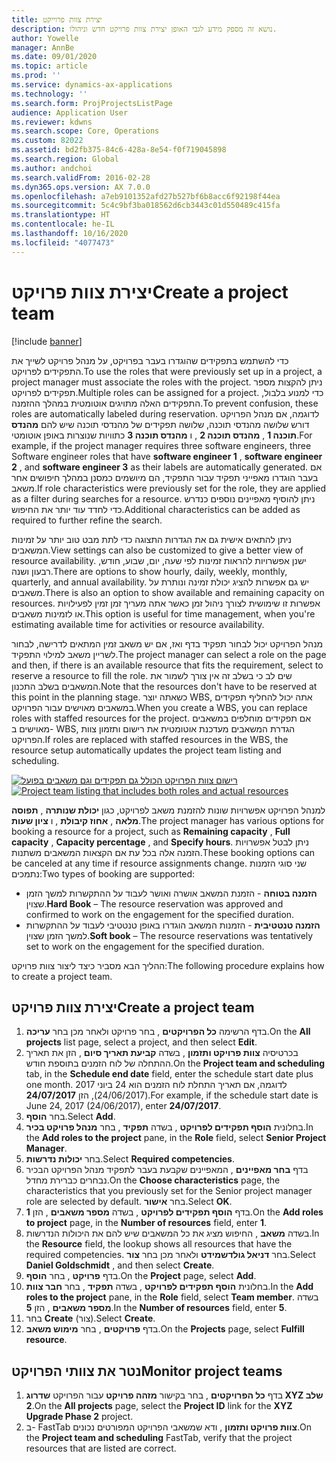 ```yaml
---
title: יצירת צוות פרוייקט
description: נושא זה מספק מידע לגבי האופן יצירת צוות פרויקט חדש וניהולו.
author: Yowelle
manager: AnnBe
ms.date: 09/01/2020
ms.topic: article
ms.prod: ''
ms.service: dynamics-ax-applications
ms.technology: ''
ms.search.form: ProjProjectsListPage
audience: Application User
ms.reviewer: kdwns
ms.search.scope: Core, Operations
ms.custom: 82022
ms.assetid: bd2fb375-84c6-428a-8e54-f0f719045898
ms.search.region: Global
ms.author: andchoi
ms.search.validFrom: 2016-02-28
ms.dyn365.ops.version: AX 7.0.0
ms.openlocfilehash: a7eb9101352afd27b527bf6b8acc6f92198f44ea
ms.sourcegitcommit: 5c4c9bf3ba018562d6cb3443c01d550489c415fa
ms.translationtype: HT
ms.contentlocale: he-IL
ms.lasthandoff: 10/16/2020
ms.locfileid: "4077473"
---
```

# <a name="create-a-project-team"></a><span data-ttu-id="e209b-103">יצירת צוות פרויקט</span><span class="sxs-lookup"><span data-stu-id="e209b-103">Create a project team</span></span>

[!include [banner](../includes/banner.md)]

<span data-ttu-id="e209b-104">כדי להשתמש בתפקידים שהוגדרו בעבר בפרויקט, על מנהל פרויקט לשייך את התפקידים לפרויקט.</span><span class="sxs-lookup"><span data-stu-id="e209b-104">To use the roles that were previously set up in a project, a project manager must associate the roles with the project.</span></span> <span data-ttu-id="e209b-105">ניתן להקצות מספר תפקידים לפרויקט.</span><span class="sxs-lookup"><span data-stu-id="e209b-105">Multiple roles can be assigned for a project.</span></span> <span data-ttu-id="e209b-106">כדי למנוע בלבול, התפקידים האלה מתויגים אוטומטית במהלך ההזמנה.</span><span class="sxs-lookup"><span data-stu-id="e209b-106">To prevent confusion, these roles are automatically labeled during reservation.</span></span> <span data-ttu-id="e209b-107">לדוגמה, אם מנהל הפרויקט דורש שלושה מהנדסי תוכנה, שלושה תפקידים של מהנדסי תוכנה שיש להם **מהנדס תוכנה 1** , **מהנדס תוכנה 2** , ו **מהנדס תוכנה 3** כתוויות שנוצרות באופן אוטומטי.</span><span class="sxs-lookup"><span data-stu-id="e209b-107">For example, if the project manager requires three software engineers, three Software engineer roles that have **software engineer 1** , **software engineer 2** , and **software engineer 3** as their labels are automatically generated.</span></span> <span data-ttu-id="e209b-108">אם בעבר הוגדרו מאפייני תפקיד עבור התפקיד, הם מיושמים כמסנן במהלך חיפושים אחר משאב.</span><span class="sxs-lookup"><span data-stu-id="e209b-108">If role characteristics were previously set for the role, they are applied as a filter during searches for a resource.</span></span> <span data-ttu-id="e209b-109">ניתן להוסיף מאפיינים נוספים כנדרש כדי לחדד עוד יותר את החיפוש.</span><span class="sxs-lookup"><span data-stu-id="e209b-109">Additional characteristics can be added as required to further refine the search.</span></span>

<span data-ttu-id="e209b-110">ניתן להתאים אישית גם את הגדרות התצוגה כדי לתת מבט טוב יותר על זמינות המשאבים.</span><span class="sxs-lookup"><span data-stu-id="e209b-110">View settings can also be customized to give a better view of resource availability.</span></span> <span data-ttu-id="e209b-111">ישנן אפשרויות להראות זמינות לפי שעה, יום, שבוע, חודש, רבעון ושנה.</span><span class="sxs-lookup"><span data-stu-id="e209b-111">There are options to show hourly, daily, weekly, monthly, quarterly, and annual availability.</span></span> <span data-ttu-id="e209b-112">יש גם אפשרות להציג יכולת זמינה ונותרת על משאבים.</span><span class="sxs-lookup"><span data-stu-id="e209b-112">There is also an option to show available and remaining capacity on resources.</span></span> <span data-ttu-id="e209b-113">אפשרות זו שימושית לצורך ניהול זמן כאשר אתה מעריך זמן זמין לפעילויות או לזמינות משאבים.</span><span class="sxs-lookup"><span data-stu-id="e209b-113">This option is useful for time management, when you're estimating available time for activities or resource availability.</span></span>

<span data-ttu-id="e209b-114">מנהל הפרויקט יכול לבחור תפקיד בדף ואז, אם יש משאב זמין המתאים לדרישה, לבחור לשריין משאב למילוי התפקיד.</span><span class="sxs-lookup"><span data-stu-id="e209b-114">The project manager can select a role on the page and then, if there is an available resource that fits the requirement, select to reserve a resource to fill the role.</span></span> <span data-ttu-id="e209b-115">שים לב כי בשלב זה אין צורך לשמור את המשאבים בשלב התכנון.</span><span class="sxs-lookup"><span data-stu-id="e209b-115">Note that the resources don't have to be reserved at this point in the planning stage.</span></span> <span data-ttu-id="e209b-116">כשאתה יוצר WBS, אתה יכול להחליף תפקידים במשאבים מאוישים עבור הפרויקט.</span><span class="sxs-lookup"><span data-stu-id="e209b-116">When you create a WBS, you can replace roles with staffed resources for the project.</span></span> <span data-ttu-id="e209b-117">אם תפקידים מוחלפים במשאבים מאוישים ב- WBS, הגדרת המשאבים מעדכנת אוטומטית את רישום ותזמון צוות הפרויקט.</span><span class="sxs-lookup"><span data-stu-id="e209b-117">If roles are replaced with staffed resources in the WBS, the resource setup automatically updates the project team listing and scheduling.</span></span>

<span data-ttu-id="e209b-118">[![רישום צוות הפרויקט הכולל גם תפקידים וגם משאבים בפועל](./media/projectresourcing03-1024x368.jpg)](./media/projectresourcing03.jpg)</span><span class="sxs-lookup"><span data-stu-id="e209b-118">[![Project team listing that includes both roles and actual resources](./media/projectresourcing03-1024x368.jpg)](./media/projectresourcing03.jpg)</span></span> 

<span data-ttu-id="e209b-119">למנהל הפרויקט אפשרויות שונות להזמנת משאב לפרויקט, כגון **יכולת שנותרה** , **תפוסה מלאה** , **אחוז קיבולת** , ו **ציון שעות**.</span><span class="sxs-lookup"><span data-stu-id="e209b-119">The project manager has various options for booking a resource for a project, such as **Remaining capacity** , **Full capacity** , **Capacity percentage** , and **Specify hours**.</span></span> <span data-ttu-id="e209b-120">ניתן לבטל אפשרויות הזמנה אלה בכל עת אם הקצאות המשאבים משתנות.</span><span class="sxs-lookup"><span data-stu-id="e209b-120">These booking options can be canceled at any time if resource assignments change.</span></span> <span data-ttu-id="e209b-121">שני סוגי הזמנות נתמכים:</span><span class="sxs-lookup"><span data-stu-id="e209b-121">Two types of booking are supported:</span></span>

- <span data-ttu-id="e209b-122">**הזמנה בטוחה** - הזמנת המשאב אושרה ואושר לעבוד על ההתקשרות למשך הזמן שצוין.</span><span class="sxs-lookup"><span data-stu-id="e209b-122">**Hard Book** – The resource reservation was approved and confirmed to work on the engagement for the specified duration.</span></span>
- <span data-ttu-id="e209b-123">**הזמנה טנטטיבית** - הזמנות המשאב הוגדרו באופן טנטטיבי לעבוד על ההתקשרות למשך הזמן שצוין.</span><span class="sxs-lookup"><span data-stu-id="e209b-123">**Soft book** – The resource reservations was tentatively set to work on the engagement for the specified duration.</span></span>

<span data-ttu-id="e209b-124">ההליך הבא מסביר כיצד ליצור צוות פרויקט:</span><span class="sxs-lookup"><span data-stu-id="e209b-124">The following procedure explains how to create a project team.</span></span>

## <a name="create-a-project-team"></a><span data-ttu-id="e209b-125">יצירת צוות פרויקט</span><span class="sxs-lookup"><span data-stu-id="e209b-125">Create a project team</span></span>

1. <span data-ttu-id="e209b-126">בדף הרשימה **כל הפרויקטים** , בחר פרויקט ולאחר מכן בחר **עריכה**.</span><span class="sxs-lookup"><span data-stu-id="e209b-126">On the **All projects** list page, select a project, and then select **Edit**.</span></span>
2. <span data-ttu-id="e209b-127">בכרטיסיה **צוות פרויקט ותזמון** , בשדה **קביעת תאריך סיום** , הזן את תאריך ההתחלה של לוח הזמנים בתוספת חודש.</span><span class="sxs-lookup"><span data-stu-id="e209b-127">On the **Project team and scheduling** tab, in the **Schedule end date** field, enter the schedule start date plus one month.</span></span> <span data-ttu-id="e209b-128">לדוגמה, אם תאריך התחלת לוח הזמנים הוא 24 ביוני 2017 (24/06/2017), הזן **24/07/2017**.</span><span class="sxs-lookup"><span data-stu-id="e209b-128">For example, if the schedule start date is June 24, 2017 (24/06/2017), enter **24/07/2017**.</span></span>
3. <span data-ttu-id="e209b-129">בחר **הוסף**.</span><span class="sxs-lookup"><span data-stu-id="e209b-129">Select **Add**.</span></span>
4. <span data-ttu-id="e209b-130">בחלונית **הוסף תפקידים לפרויקט** , בשדה **תפקיד** , בחר **מנהל פרויקט בכיר**.</span><span class="sxs-lookup"><span data-stu-id="e209b-130">In the **Add roles to the project** pane, in the **Role** field, select **Senior Project Manager**.</span></span>
5. <span data-ttu-id="e209b-131">בחר **יכולות נדרשות**.</span><span class="sxs-lookup"><span data-stu-id="e209b-131">Select **Required competencies**.</span></span>
6. <span data-ttu-id="e209b-132">בדף **בחר מאפיינים** , המאפיינים שקבעת בעבר לתפקיד מנהל הפרויקט הבכיר נבחרים כברירת מחדל.</span><span class="sxs-lookup"><span data-stu-id="e209b-132">On the **Choose characteristics** page, the characteristics that you previously set for the Senior project manager role are selected by default.</span></span> <span data-ttu-id="e209b-133">בחר **אישור**.</span><span class="sxs-lookup"><span data-stu-id="e209b-133">Select **OK**.</span></span>
7. <span data-ttu-id="e209b-134">בדף **הוסף תפקידים לפרויקט** , בשדה **מספר משאבים** , הזן **1**.</span><span class="sxs-lookup"><span data-stu-id="e209b-134">On the **Add roles to project** page, in the **Number of resources** field, enter **1**.</span></span>
8. <span data-ttu-id="e209b-135">בשדה **משאב** , החיפוש מציג את כל המשאבים שיש להם את היכולות הנדרשות.</span><span class="sxs-lookup"><span data-stu-id="e209b-135">In the **Resource** field, the lookup shows all resources that have the required competencies.</span></span> <span data-ttu-id="e209b-136">בחר **דניאל גולדשמידט** ולאחר מכן בחר **צור**.</span><span class="sxs-lookup"><span data-stu-id="e209b-136">Select **Daniel Goldschmidt** , and then select **Create**.</span></span>
9. <span data-ttu-id="e209b-137">בדף **פרויקט** , בחר **הוסף**.</span><span class="sxs-lookup"><span data-stu-id="e209b-137">On the **Project** page, select **Add**.</span></span>
10. <span data-ttu-id="e209b-138">בחלונית **הוסף תפקידים לפרויקט** , בשדה **תפקיד** , בחר **חבר צוות**.</span><span class="sxs-lookup"><span data-stu-id="e209b-138">In the **Add roles to the project** pane, in the **Role** field, select **Team member**.</span></span> <span data-ttu-id="e209b-139">בשדה **מספר משאבים** , הזן **5**.</span><span class="sxs-lookup"><span data-stu-id="e209b-139">In the **Number of resources** field, enter **5**.</span></span>
11. <span data-ttu-id="e209b-140">בחר **Create** (צור).</span><span class="sxs-lookup"><span data-stu-id="e209b-140">Select **Create**.</span></span>
12. <span data-ttu-id="e209b-141">בדף **פרויקטים** , בחר **מימוש משאב**.</span><span class="sxs-lookup"><span data-stu-id="e209b-141">On the **Projects** page, select **Fulfill resource**.</span></span>

## <a name="monitor-project-teams"></a><span data-ttu-id="e209b-142">נטר את צוותי הפרויקט</span><span class="sxs-lookup"><span data-stu-id="e209b-142">Monitor project teams</span></span>
1. <span data-ttu-id="e209b-143">בדף **כל הפרויקטים** , בחר בקישור **מזהה פרויקט** עבור הפרויקט **שדרוג XYZ שלב 2**.</span><span class="sxs-lookup"><span data-stu-id="e209b-143">On the **All projects** page, select the **Project ID** link for the **XYZ Upgrade Phase 2** project.</span></span>
2. <span data-ttu-id="e209b-144">ב- FastTab **צוות פרויקט ותזמון** , ודא שמשאבי הפרויקט המפורטים נכונים.</span><span class="sxs-lookup"><span data-stu-id="e209b-144">On the **Project team and scheduling** FastTab, verify that the project resources that are listed are correct.</span></span>
